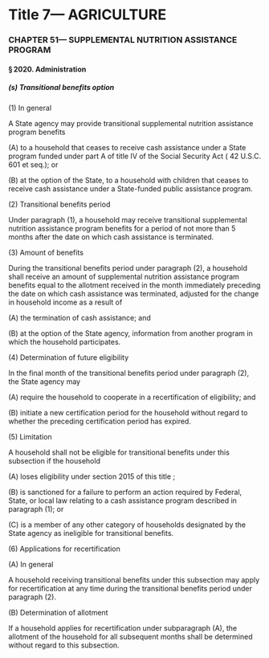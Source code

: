 
# Title 7— AGRICULTURE
### CHAPTER 51— SUPPLEMENTAL NUTRITION ASSISTANCE PROGRAM
#### § 2020. Administration
##### (s) Transitional benefits option

(1) In general

A State agency may provide transitional supplemental nutrition assistance program benefits

(A) to a household that ceases to receive cash assistance under a State program funded under part A of title IV of the Social Security Act ( 42 U.S.C. 601 et seq.); or

(B) at the option of the State, to a household with children that ceases to receive cash assistance under a State-funded public assistance program.

(2) Transitional benefits period

Under paragraph (1), a household may receive transitional supplemental nutrition assistance program benefits for a period of not more than 5 months after the date on which cash assistance is terminated.

(3) Amount of benefits

During the transitional benefits period under paragraph (2), a household shall receive an amount of supplemental nutrition assistance program benefits equal to the allotment received in the month immediately preceding the date on which cash assistance was terminated, adjusted for the change in household income as a result of

(A) the termination of cash assistance; and

(B) at the option of the State agency, information from another program in which the household participates.

(4) Determination of future eligibility

In the final month of the transitional benefits period under paragraph (2), the State agency may

(A) require the household to cooperate in a recertification of eligibility; and

(B) initiate a new certification period for the household without regard to whether the preceding certification period has expired.

(5) Limitation

A household shall not be eligible for transitional benefits under this subsection if the household

(A) loses eligibility under section 2015 of this title ;

(B) is sanctioned for a failure to perform an action required by Federal, State, or local law relating to a cash assistance program described in paragraph (1); or

(C) is a member of any other category of households designated by the State agency as ineligible for transitional benefits.

(6) Applications for recertification

(A) In general

A household receiving transitional benefits under this subsection may apply for recertification at any time during the transitional benefits period under paragraph (2).

(B) Determination of allotment

If a household applies for recertification under subparagraph (A), the allotment of the household for all subsequent months shall be determined without regard to this subsection.
